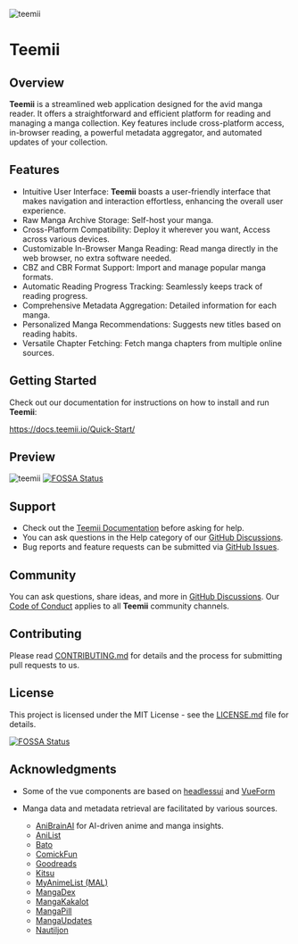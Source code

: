 ![teemii](./public/banner.webp)

# Teemii

## Overview

**Teemii** is a streamlined web application designed for the avid manga reader. It offers a straightforward and efficient platform for reading and managing a manga collection.
Key features include cross-platform access, in-browser reading, a powerful metadata aggregator, and automated updates of your collection.

## Features
- Intuitive User Interface: **Teemii** boasts a user-friendly interface that makes navigation and interaction effortless, enhancing the overall user experience.
- Raw Manga Archive Storage: Self-host your manga.
- Cross-Platform Compatibility: Deploy it wherever you want, Access across various devices.
- Customizable In-Browser Manga Reading: Read manga directly in the web browser, no extra software needed.
- CBZ and CBR Format Support: Import and manage popular manga formats.
- Automatic Reading Progress Tracking: Seamlessly keeps track of reading progress.
- Comprehensive Metadata Aggregation: Detailed information for each manga.
- Personalized Manga Recommendations: Suggests new titles based on reading habits.
- Versatile Chapter Fetching: Fetch manga chapters from multiple online sources.

## Getting Started

Check out our documentation for instructions on how to install and run **Teemii**:

https://docs.teemii.io/Quick-Start/

## Preview

![teemii](./public/preview.webp)
[![FOSSA Status](https://app.fossa.com/api/projects/git%2Bgithub.com%2Fdokkaner%2Fteemii.svg?type=shield)](https://app.fossa.com/projects/git%2Bgithub.com%2Fdokkaner%2Fteemii?ref=badge_shield)

## Support

- Check out the [Teemii Documentation](https://docs.teemii.io/) before asking for help.
- You can ask questions in the Help category of our [GitHub Discussions](https://github.com/dokkaner/teemii/discussions).
- Bug reports and feature requests can be submitted via [GitHub Issues](https://github.com/dokkaner/teemii/issues).

## Community

You can ask questions, share ideas, and more in [GitHub Discussions](https://github.com/dokkaner/teemii/discussions).
Our [Code of Conduct](CODE_OF_CONDUCT.md) applies to all **Teemii** community channels.

## Contributing

Please read [CONTRIBUTING.md](CONTRIBUTING.md) for details and the process for submitting pull requests to us.

## License

This project is licensed under the MIT License - see the [LICENSE.md](LICENSE) file for details.


[![FOSSA Status](https://app.fossa.com/api/projects/git%2Bgithub.com%2Fdokkaner%2Fteemii.svg?type=large)](https://app.fossa.com/projects/git%2Bgithub.com%2Fdokkaner%2Fteemii?ref=badge_large)

## Acknowledgments

 - Some of the vue components are based on [headlessui](https://github.com/tailwindlabs/headlessui) and [VueForm](https://github.com/vueform)

- Manga data and metadata retrieval are facilitated by various sources.
    - [AniBrainAI](https://anibrain.ai/) for AI-driven anime and manga insights.
    - [AniList](https://anilist.co/) 
    - [Bato](https://bato.to/) 
    - [ComickFun](https://comick.fun/) 
    - [Goodreads](https://www.goodreads.com/)
    - [Kitsu](https://kitsu.io/)
    - [MyAnimeList (MAL)](https://myanimelist.net/) 
    - [MangaDex](https://mangadex.org/) 
    - [MangaKakalot](https://mangakakalot.com/) 
    - [MangaPill](https://mangapill.com/)
    - [MangaUpdates](https://www.mangaupdates.com/) 
    - [Nautiljon](https://www.nautiljon.com/)